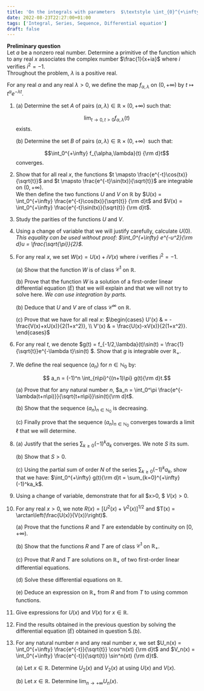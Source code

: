 ```yaml
---
title: 'On the integrals with parameters  $\textstyle \int_{0}^{+\infty}\frac{e^{-t}\cos(tx)}{\sqrt t}{\rm d}t$ and $\textstyle \int_{0}^{+\infty}\frac{e^{-t}\sin(tx)}{\sqrt t}{\rm d}t$'
date: 2022-08-23T22:27:00+01:00
tags: ['Integral, Series, Sequence, Differential equation']
draft: false
---
```


**Preliminary question**\
Let $a$ be a nonzero real number. Determine a primitive  of
the function which to any real $x$ associates the complex number
$\frac{1}{x+ia}$ where $i$ verifies $i^2=-1.$\
Throughout the problem, $\lambda$ is a positive real.

For any real $\alpha$ and any real $\lambda > 0,$ we define the map  $f_{\alpha,\lambda}$ on $(0,+\infty)$ by
$t \mapsto t^\alpha e^{-\lambda t}.$


1. (a) Determine the set $A$ of pairs $(\alpha,\lambda) \in \mathbb{R} \times (0,+\infty)\ \text{such that:}$
&nbsp;

	$$\lim_{t \to 0, t > 0} f_{\alpha,\lambda}(t)$$ exists.

    (b) Determine the set $B$ of pairs
        $(\alpha,\lambda) \in \mathbb{R} \times (0,+\infty)\ \text{ such that:}$
&nbsp;
	
	$$\int_0^{+\infty} f_{\alpha,\lambda}(t) {\rm d}t$$ converges.

2. Show that for all real $x$, the functions
    $t \mapsto \frac{e^{-t}\cos(tx)}{\sqrt{t}}$ and
    $t \mapsto \frac{e^{-t}\sin(tx)}{\sqrt{t}}$ are integrable on
    $(0,+\infty).$\
    We then define the two functions $U$ and $V$ on $\mathbb{R}$ by
    $U(x) = \int_0^{+\infty} \frac{e^{-t}\cos(tx)}{\sqrt{t}} {\rm d}t$
    and
    $V(x) = \int_0^{+\infty} \frac{e^{-t}\sin(tx)}{\sqrt{t}} {\rm d}t$.

3. Study the parities of the functions $U$ and $V.$

4. Using a change of variable that we will justify
    carefully, calculate $U(0)$. *This equality can be used without proof:
    $\int_0^{+\infty} e^{-u^2}{\rm d}u = \frac{\sqrt{\pi}}{2}$.*

5. For any real $x,$ we set $W(x) = U(x)+iV(x)$ where $i$ verifies
    $i^2=-1.$

    (a) Show that the function $W$ is of class $\mathcal{C}^1$ on
        $\mathbb{R}$.

    (b)  Prove that the function $W$ is a solution
        of a first-order linear differential equation $(E)$
        that we will explain and that we will not try to solve
        here. *We can use integration by parts.*

    (b) Deduce that $U$ and $V$ are of class $\mathcal{C}^\infty$
        on $\mathbb{R}$.

    (c) Prove that we have for all real $x$: $\begin{cases}
                                        U'(x) & = -\frac{V(x)+xU(x)}{2(1+x^2)}, \\
                                        V'(x) & = \frac{U(x)-xV(x)}{2(1+x^2)}.
                                    \end{cases}$

6. For any real $t,$ we denote
    $g(t) = f_{-1/2,\lambda}(t)\sin(t) = \frac{1}{\sqrt{t}}e^{-\lambda t}\sin(t) $.
    Show that $g$ is integrable over $\mathbb{R}_+$.

7. We define the real sequence $(a_n)$ for $n \in \mathbb{N}_0$ by:
&nbsp;

    $$
    a_n = (-1)^n \int_{n\pi}^{(n+1)\pi} g(t){\rm d}t.$$

    (a) Prove that for any natural number $n$,
        $a_n = \int_0^\pi \frac{e^{-\lambda(t+n\pi)}}{\sqrt{t+n\pi}}\sin(t){\rm d}t$.

    (b) Show that the sequence $(a_n)_{n \in \mathbb{N}_0}$ is
        decreasing.

    (c) Finally prove that the sequence $(a_n)_{n \in \mathbb{N}_0}$ converges
        towards a limit $\ell$ that we will determine.

8. (a) Justify that the series $\sum_{k \geq 0} (-1)^ka_k$ converges. We
        note $S$ its sum.

    (b) Show that $S > 0$.

    (c) Using the partial sum of order $N$ of the series
        $\sum_{k \geq 0} (-1)^ka_k,$ show that we have:
        $\int_0^{+\infty} g(t){\rm d}t = \sum_{k=0}^{+\infty} (-1)^ka_k$.

9. Using a change of variable, demonstrate that for all $x>0, $
    $V(x) > 0.$

10. For any real $x>0,$ we note
    $R(x) = \left[U^2(x)+V^2(x)\right]^{1/2}$ and
    $T(x) = \arctan\left(\frac{U(x)}{V(x)}\right)$.

    (a) Prove that the functions $R$ and $T$ are extendable by
        continuity on $[0,+\infty)$.

    (b) Show that the functions $R$ and $T$ are of class
        $\mathcal{C}^1$ on $\mathbb{R}_+$.

    (c) Prove that $R$ and $T$ are solutions on $\mathbb{R}_+$ of
        two first-order linear differential equations.

    (d) Solve these differential equations on $\mathbb{R}$.

    (e) Deduce an expression on $\mathbb{R}_+$ from $R$ and from $T$ to
        using common functions.

11. Give expressions for $U(x)$ and $V(x)$ for
    $x \in \mathbb{R}$.

12. Find the results obtained in the previous question by
    solving the differential equation $(E)$ obtained in question
    5.(b).

13. For any natural number $n$ and any real number $x,$ we set
    $U_n(x) = \int_0^{+\infty} \frac{e^{-t}}{\sqrt{t}} \cos^n(xt) {\rm d}t$
    and
    $V_n(x) = \int_0^{+\infty} \frac{e^{-t}}{\sqrt{t}} \sin^n(xt) {\rm d}t$.

    (a) Let $x \in \mathbb{R}.$ Determine $U_2(x)$ and $V_2(x)$ at
        using $U(x)$ and $V(x)$.

    (b) Let $x \in \mathbb{R}$. Determine
        $\lim_{n \to +\infty} U_n(x)$.
